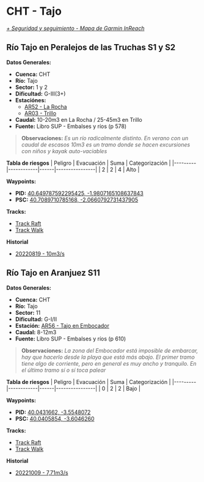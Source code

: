 # CHT - Tajo
*[+ Seguridad y seguimiento - Mapa de Garmin InReach](https://share.garmin.com/gpalacios82)*

## Río Tajo en Peralejos de las Truchas S1 y S2

**Datos Generales:**
* **Cuenca:** CHT
* **Río:** Tajo
* **Sector:** 1 y 2
* **Dificultad:** G-III(3+)
* **Estaciónes:**
    * [AR52 - La Rocha](https://saihtajo.chtajo.es/stmobile/index.php?url=/tr/ficha/estacion:AR02)
    * [AR03 - Trillo](https://saihtajo.chtajo.es/stmobile/index.php?url=/tr/ficha/estacion:AR03)
* **Caudal:** 10-20m3 en La Rocha / 25-45m3 en Trillo
* **Fuente:** Libro SUP - Embalses y ríos (p 578)

>**Observaciones:**
*Es un río radicalmente distinto. En verano con un caudal de escasos 10m3 es un tramo donde se hacen excursiones con niños y kayak auto-vaciables*

**Tabla de riesgos**
| Peligro | Evacuación | Suma | Categorización |
|---------|------------|------|----------------|
|     2   |       2    |   4  |      Alto      |

**Waypoints:**
* **PID:** [40.649787592295425, -1.9807165108637843](https://maps.app.goo.gl/CtLjpEqyyVF13hSc6)
* **PSC:** [40.7089710785168, -2.0660792731437905](https://maps.app.goo.gl/ZXxJWzcsDVDtYTmu9)

**Tracks:**
* [Track Raft](https://connect.garmin.com/modern/course/188402902)
* [Track Walk](https://connect.garmin.com/modern/course/188400896)

**Historial**
* [20220819 - 10m3/s](https://connect.garmin.com/modern/activity/9435744089)



## Río Tajo en Aranjuez S11

**Datos Generales:**
* **Cuenca:** CHT
* **Río:** Tajo
* **Sector:** 11
* **Dificultad:** G-I/II
* **Estación:** [AR56 - Tajo en Embocador](https://saihtajo.chtajo.es/stmobile/index.php?url=/tr/ficha/estacion:AR56)
* **Caudal:** 8-12m3
* **Fuente:** Libro SUP - Embalses y ríos (p 610)

>**Observaciones:**
*La zona del Embocador está imposible de embarcar, hay que hacerlo desde la playa que está más abajo. El primer tramo tiene algo de corriente, pero en general es muy ancho y tranquilo. En el último tramo sí o sí toca palear*

**Tabla de riesgos**
| Peligro | Evacuación | Suma | Categorización |
|---------|------------|------|----------------|
|     0   |       2    |   2  |      Bajo      |

**Waypoints:**
* **PID:** [40.0431662, -3.5548072](https://maps.app.goo.gl/XmdJq9Q4n8FmUYTe9)
* **PSC:** [40.0405854, -3.6046260](https://maps.app.goo.gl/X2XSDdWAZEU7fe3Z9)

**Tracks:**
* [Track Raft](https://connect.garmin.com/modern/course/113898968)
* [Track Walk](https://connect.garmin.com/modern/course/259947726)

**Historial**
* [20221009 - 7,71m3/s](https://connect.garmin.com/modern/activity/9756696416)
